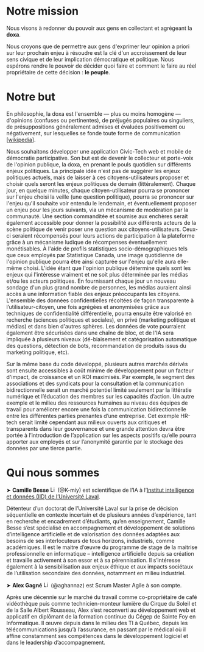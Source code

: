 
# Notre mission 

Nous visons à redonner du pouvoir aux gens en collectant et agrégeant la **doxa**.

Nous croyons que de permettre aux gens d'exprimer leur opinion a priori sur leur prochain enjeu à résoudre est la clé d'un accroissement de leur sens civique et de leur implication démocratique et politique. Nous espérons rendre le pouvoir de décider quoi faire et comment le faire au réel propriétaire de cette décision : **le peuple**.

# Notre but 

En philosophie, la doxa est l'ensemble — plus ou moins homogène — d'opinions (confuses ou pertinentes), de préjugés populaires ou singuliers, de présuppositions généralement admises et évaluées positivement ou négativement, sur lesquelles se fonde toute forme de communication \[[wikipedia](https://en.wikipedia.org/wiki/Doxa)\].

Nous souhaitons développer une application Civic-Tech web et mobile de démocratie participative. Son but est de devenir le collecteur et porte-voix de l'opinion publique, la doxa, en prenant le pouls quotidien sur différents enjeux politiques. La principale idée n'est pas de suggérer les enjeux politiques actuels, mais de laisser à ces citoyens-utilisateurs proposer et choisir quels seront les enjeux politiques de demain (littéralement). Chaque jour, en quelque minutes, chaque citoyen-utilisateur pourra se prononcer sur l'enjeu choisi la veille (une question politique), pourra se prononcer sur l'enjeu qu'il souhaite voir entendu le lendemain, et éventuellement proposer un enjeu pour les jours suivants, via un mécanisme de modération par la communauté. Une section commanditée et soumise aux enchères serait également accessible pour donner la possibilité aux différents acteurs de la scène politique de venir poser une question aux citoyens-utilisateurs. Ceux-ci seraient récompensés pour leurs actions de participation à la plateforme grâce à un mécanisme ludique de récompenses éventuellement monétisables.
À l'aide de profils statistiques socio-démographiques tels que ceux employés par Statistique Canada, une image quotidienne de l'opinion publique pourra être ainsi capturée sur l'enjeu qu'elle aura elle-même choisi. L'idée étant que l'opinion publique détermine quels sont les enjeux qui l'intéresse vraiment et ne soit plus déterminée par les médias et/ou les acteurs politiques. En fournissant chaque jour un nouveau sondage d'un plus grand nombre de personnes, les médias auraient ainsi accès à une information fiable des enjeux préoccupants les citoyens. L'ensemble des données confidentielles récoltées de façon transparente à l’utilisateur-citoyen, une fois agrégées et anonymisées grâce aux techniques de confidentialité différentielle, pourra ensuite être valorisé en recherche (sciences politiques et sociales), en privé (marketing politique et médias) et dans bien d'autres sphères. Les données de vote pourraient également être sécurisées dans une chaîne de bloc, et de l'IA sera impliquée à plusieurs niveaux (dé-biaisement et catégorisation automatique des questions, détection de bots, recommandation de produits issus du marketing politique, etc).  

Sur la même base du code développé, plusieurs autres marchés dérivés sont ensuite accessibles à coût minime de développement pour un facteur d'impact, de croissance et un ROI maximisés. Par exemple, le segment des associations et des syndicats pour la consultation et la communication bidirectionnelle serait un marché potentiel limité seulement par la littératie numérique et l’éducation des membres sur les capacités d’action. Un autre exemple et le milieu des ressources humaines au niveau des équipes de travail pour améliorer encore une fois la communication bidirectionnelle entre les différentes parties prenantes d’une entreprise. Cet exemple HR-tech serait limité cependant aux milieux ouverts aux critiques et transparents dans leur gouvernance et une grande attention devra être portée à l’introduction de l’application sur les aspects positifs qu’elle pourra apporter aux employés et sur l’anonymité garantie par le stockage des données par une tierce partie.

# Qui nous sommes
 
 ➤ **Camille Besse** [<img alt="LinkedIn" height="15pc" src="https://cdn-icons-png.flaticon.com/512/174/174857.png"/>](https://www.linkedin.com/in/camillebesse/) (@K-miy) est scientifique de l’IA à l’[Institut intelligence et données (IID) de l’Université Laval](https://iid.ulaval.ca).




Détenteur d’un doctorat de l’Université Laval sur la prise de décision séquentielle en contexte incertain et de plusieurs années d’expérience, tant en recherche et encadrement d’étudiants, qu’en enseignement, Camille Besse s’est spécialisé en accompagnement et développement de solutions d’intelligence artificielle et de valorisation des données adaptées aux besoins de ses interlocuteurs de tous horizons, industriels, comme académiques. Il est le maitre d’œuvre du programme de stage de la maitrise professionnelle en informatique – intelligence artificielle depuis sa création et travaille activement à son essor et à sa pérennisation. Il s’intéresse également à la sensibilisation aux enjeux éthique et aux impacts sociétaux de l’utilisation secondaire des données, notamment en milieu industriel.

 ➤ **Alex Gagné** [<img alt="LinkedIn" height="15pc" src="https://cdn-icons-png.flaticon.com/512/174/174857.png"/>](https://www.linkedin.com/in/alex-gagn%C3%A9-4092/) (@aghannaz) est Scrum Master Agile à son compte.

Après une décennie sur le marché du travail comme co-propriétaire de café vidéothèque puis comme technicien-monteur lumière du Cirque du Soleil et de la Salle Albert Rousseau, Alex s’est reconverti au développement web et applicatif en diplômant de la formation continue du Cégep de Sainte Foy en Informatique. Il œuvre depuis dans le milieu des TI à Québec, depuis les télécommunications jusqu’à l’assurance, en passant par le médical où il affine constamment ses compétences dans le développement logiciel et dans le leadership d’accompagnement.
